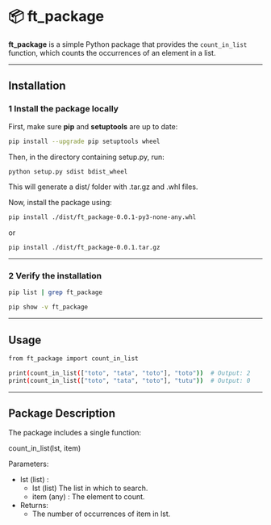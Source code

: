 # 📦 ft_package

**ft_package** is a simple Python package that provides the `count_in_list` function, which counts the occurrences of an element in a list.

---

## Installation

### 1️ Install the package locally

First, make sure **pip** and **setuptools** are up to date:

```sh
pip install --upgrade pip setuptools wheel
```

Then, in the directory containing setup.py, run:
```sh 
python setup.py sdist bdist_wheel
```

This will generate a dist/ folder with .tar.gz and .whl files.

Now, install the package using:

```sh
pip install ./dist/ft_package-0.0.1-py3-none-any.whl
```
or
```sh
pip install ./dist/ft_package-0.0.1.tar.gz
```
---
### 2️ Verify the installation
```sh
pip list | grep ft_package
```
```sh
pip show -v ft_package
```
---
## Usage
```sh
from ft_package import count_in_list

print(count_in_list(["toto", "tata", "toto"], "toto"))  # Output: 2
print(count_in_list(["toto", "tata", "toto"], "tutu"))  # Output: 0
```

---

## Package Description
The package includes a single function:


count_in_list(lst, item)

Parameters:

- lst (list) : 
    - lst (list) The list in which to search.
    - item (any) : The element to count.
- Returns:
    - The number of occurrences of item in lst.
